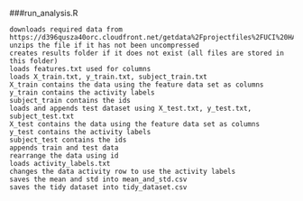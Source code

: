 ###run_analysis.R

    downloads required data from https://d396qusza40orc.cloudfront.net/getdata%2Fprojectfiles%2FUCI%20HAR%20Dataset.zip
    unzips the file if it has not been uncompressed
    creates results folder if it does not exist (all files are stored in this folder)
    loads features.txt used for columns
    loads X_train.txt, y_train.txt, subject_train.txt
    X_train contains the data using the feature data set as columns
    y_train contains the activity labels
    subject_train contains the ids
    loads and appends test dataset using X_test.txt, y_test.txt, subject_test.txt
    X_test contains the data using the feature data set as columns
    y_test contains the activity labels
    subject_test contains the ids
    appends train and test data
    rearrange the data using id
    loads activity_labels.txt
    changes the data activity row to use the activity labels
    saves the mean and std into mean_and_std.csv
    saves the tidy dataset into tidy_dataset.csv
